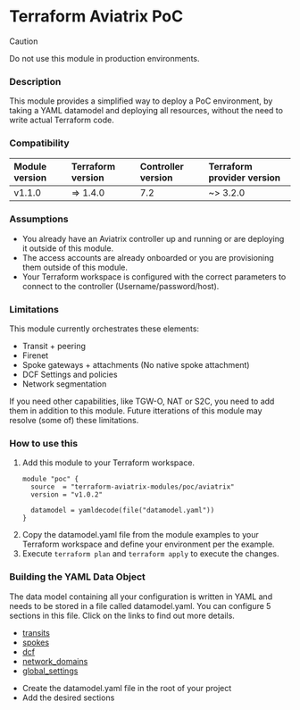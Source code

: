# Terraform Aviatrix PoC

> [!CAUTION]
> Do not use this module in production environments.

### Description

This module provides a simplified way to deploy a PoC environment, by taking a YAML datamodel and deploying all resources, without the need to write actual Terraform code.

### Compatibility

| Module version | Terraform version | Controller version | Terraform provider version |
| :------------- | :---------------- | :----------------- | :------------------------- |
| v1.1.0         | => 1.4.0          | 7.2                | ~> 3.2.0                   |

### Assumptions

- You already have an Aviatrix controller up and running or are deploying it outside of this module.
- The access accounts are already onboarded or you are provisioning them outside of this module.
- Your Terraform workspace is configured with the correct parameters to connect to the controller (Username/password/host).

### Limitations

This module currently orchestrates these elements:

* Transit + peering
* Firenet
* Spoke gateways + attachments (No native spoke attachment)
* DCF Settings and policies
* Network segmentation

If you need other capabilities, like TGW-O, NAT or S2C, you need to add them in addition to this module. Future itterations of this module may resolve (some of) these limitations.

### How to use this

1. Add this module to your Terraform workspace.
   ```hcl
   module "poc" {
     source  = "terraform-aviatrix-modules/poc/aviatrix"
     version = "v1.0.2"

     datamodel = yamldecode(file("datamodel.yaml"))
   }
   ```
2. Copy the datamodel.yaml file from the module examples to your Terraform workspace and define your environment per the example.
3. Execute `terraform plan` and `terraform apply` to execute the changes.

### Building the YAML Data Object

The data model containing all your configuration is written in YAML and needs to be stored in a file called datamodel.yaml. You can configure 5 sections in this file. Click on the links to find out more details.

- [transits](https://github.com/terraform-aviatrix-modules/terraform-aviatrix-poc/blob/main/docs/TRANSITS.md)
- [spokes](https://github.com/terraform-aviatrix-modules/terraform-aviatrix-poc/blob/main/docs/SPOKES.md)
- [dcf](https://github.com/terraform-aviatrix-modules/terraform-aviatrix-poc/blob/main/docs/DCF.md)
- [network_domains](https://github.com/terraform-aviatrix-modules/terraform-aviatrix-poc/blob/main/docs/NETWORK_DOMAINS.md)
- [global_settings](https://github.com/terraform-aviatrix-modules/terraform-aviatrix-poc/blob/main/docs/GLOBAL_SETTINGS.md)

* Create the datamodel.yaml file in the root of your project
* Add the desired sections